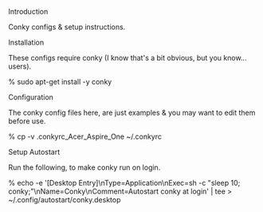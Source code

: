 Introduction

Conky configs & setup instructions.

Installation

These configs require conky (I know that's a bit obvious, but you know... users).

% sudo apt-get install -y conky

Configuration

The conky config files here, are just examples & you may want to edit them before use.

% cp -v .conkyrc_Acer_Aspire_One ~/.conkyrc

Setup Autostart

Run the following, to make conky run on login.

% echo -e '[Desktop Entry]\nType=Application\nExec=sh -c "sleep 10; conky;"\nName=Conky\nComment=Autostart conky at login' | tee > ~/.config/autostart/conky.desktop
